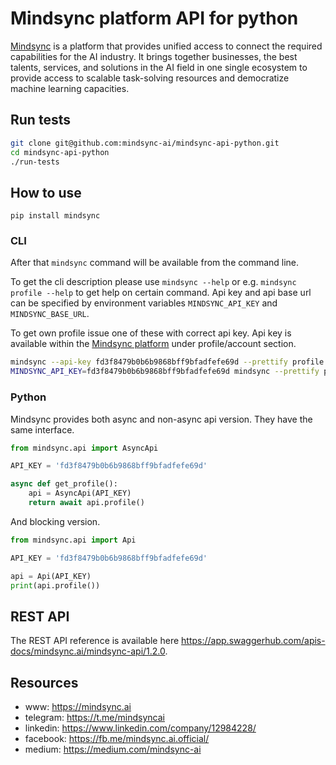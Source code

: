 # Mindsync platform API for python

[Mindsync](https://mindsync.ai) is a platform that provides unified access to connect the required capabilities for the AI industry. It brings together businesses, the best talents, services, and solutions in the AI field in one single ecosystem to provide access to scalable task-solving resources and democratize machine learning capacities.

## Run tests

```bash
git clone git@github.com:mindsync-ai/mindsync-api-python.git
cd mindsync-api-python
./run-tests
```

## How to use

```
pip install mindsync
```

### CLI

After that `mindsync` command will be available from the command line.

To get the cli description please use `mindsync --help` or e.g. `mindsync profile --help` to get help on certain command.
Api key and api base url can be specified by environment variables `MINDSYNC_API_KEY` and `MINDSYNC_BASE_URL`.

To get own profile issue one of these with correct api key. Api key is available within the [Mindsync platform](https://app.mindsync.ai/)
under profile/account section.

```bash
mindsync --api-key fd3f8479b0b6b9868bff9bfadfefe69d --prettify profile
MINDSYNC_API_KEY=fd3f8479b0b6b9868bff9bfadfefe69d mindsync --prettify profile
```

### Python

Mindsync provides both async and non-async api version. They have the same interface.

```python
from mindsync.api import AsyncApi

API_KEY = 'fd3f8479b0b6b9868bff9bfadfefe69d'

async def get_profile():
    api = AsyncApi(API_KEY)
    return await api.profile()
```

And blocking version.

```python
from mindsync.api import Api

API_KEY = 'fd3f8479b0b6b9868bff9bfadfefe69d'

api = Api(API_KEY)
print(api.profile())
```

## REST API

The REST API reference is available here https://app.swaggerhub.com/apis-docs/mindsync.ai/mindsync-api/1.2.0.

## Resources 
- www: https://mindsync.ai
- telegram: https://t.me/mindsyncai
- linkedin: https://www.linkedin.com/company/12984228/
- facebook: https://fb.me/mindsync.ai.official/
- medium: https://medium.com/mindsync-ai
